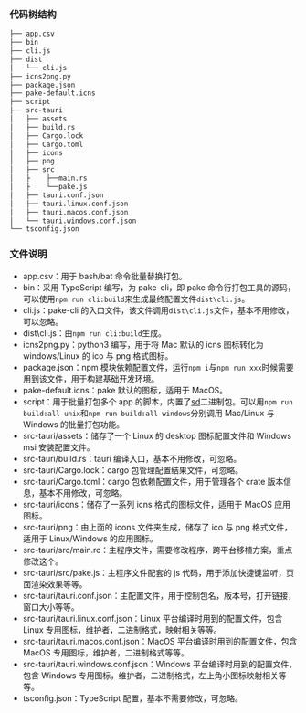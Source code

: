 ### 代码树结构

```bash
├── app.csv
├── bin
├── cli.js
├── dist
│   └── cli.js
├── icns2png.py
├── package.json
├── pake-default.icns
├── script
├── src-tauri
│   ├── assets
│   ├── build.rs
│   ├── Cargo.lock
│   ├── Cargo.toml
│   ├── icons
│   ├── png
│   ├── src
│   ├    ├──main.rs
│   ├    └──pake.js
│   ├── tauri.conf.json
│   ├── tauri.linux.conf.json
│   ├── tauri.macos.conf.json
│   └── tauri.windows.conf.json
└── tsconfig.json
```

### 文件说明
- app.csv：用于 bash/bat 命令批量替换打包。
- bin：采用 TypeScript 编写，为 pake-cli，即 pake 命令行打包工具的源码，可以使用`npm run cli:build`来生成最终配置文件`dist\cli.js`。
- cli.js：pake-cli 的入口文件，该文件调用`dist\cli.js`文件，基本不用修改，可以忽略。
- dist\cli.js：由`npm run cli:build`生成。
- icns2png.py：python3 编写，用于将 Mac 默认的 icns 图标转化为 windows/Linux 的 ico 与 png 格式图标。
- package.json：npm 模块依赖配置文件，运行`npm i`与`npm run xxx`时候需要用到该文件，用于构建基础开发环境。
- pake-default.icns：pake 默认的图标，适用于 MacOS。
- script：用于批量打包多个 app 的脚本，内置了[sd](https://github.com/chmln/sd)二进制包。可以用`npm run build:all-unix`和`npm run build:all-windows`分别调用 Mac/Linux 与 Windows 的批量打包功能。
- src-tauri/assets：储存了一个 Linux 的 desktop 图标配置文件和 Windows msi 安装配置文件。
- src-tauri/build.rs：tauri 编译入口，基本不用修改，可忽略。
- src-tauri/Cargo.lock：cargo 包管理配置结果文件，可忽略。
- src-tauri/Cargo.toml：cargo 包依赖配置文件，用于管理各个 crate 版本信息，基本不用修改，可忽略。
- src-tauri/icons：储存了一系列 icns 格式的图标文件，适用于 MacOS 应用图标。
- src-tauri/png：由上面的 icons 文件夹生成，储存了 ico 与 png 格式文件，适用于 Linux/Windows 的应用图标。
- src-tauri/src/main.rc：主程序文件，需要修改程序，跨平台移植方案，重点修改这个。
- src-tauri/src/pake.js：主程序文件配套的 js 代码，用于添加快捷键监听，页面渲染效果等等。
- src-tauri/tauri.conf.json：主配置文件，用于控制包名，版本号，打开链接，窗口大小等等。
- src-tauri/tauri.linux.conf.json：Linux 平台编译时用到的配置文件，包含 Linux 专用图标，维护者，二进制格式，映射相关等等。
- src-tauri/tauri.macos.conf.json：MacOS 平台编译时用到的配置文件，包含 MacOS 专用图标，维护者，二进制格式等等。
- src-tauri/tauri.windows.conf.json：Windows 平台编译时用到的配置文件，包含 Windows 专用图标，维护者，二进制格式，左上角小图标映射相关等等。
- tsconfig.json：TypeScript 配置，基本不需要修改，可忽略。
